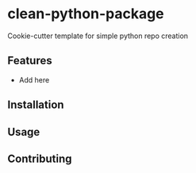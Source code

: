 # clean-python-package

Cookie-cutter template for simple python repo creation 

## Features

- Add here


## Installation


## Usage


## Contributing
